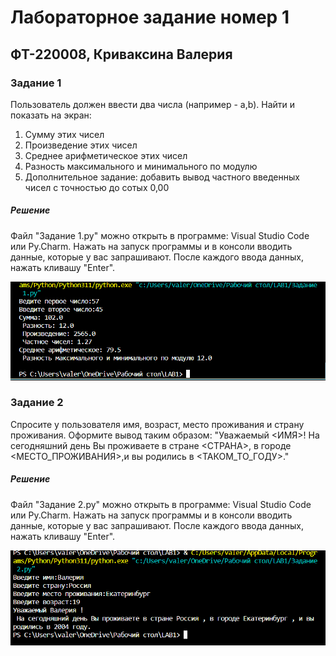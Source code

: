 # Лабораторное задание номер 1
## ФТ-220008, Криваксина Валерия
### Задание 1
Пользователь должен ввести два числа (например - a,b). Найти и показать на экран: 
1. Сумму этих чисел 
2. Произведение этих чисел
3. Среднее арифметическое этих чисел 
4. Разность максимального и минимального по модулю
5. Дополнительное задание: добавить вывод частного введенных чисел с точностью до сотых 0,00
##### Решение 
Файл "Задание 1.py" можно открыть в программе: Visual Studio Code или Py.Charm. Нажать на запуск программы и в консоли вводить данные, которые у вас запрашивают. После каждого ввода данных, нажать кливашу "Enter".

![Тест](https://github.com/Valeria2601/LAB1/blob/main/%D0%97%D0%B0%D0%B4%D0%B0%D0%BD%D0%B8%D0%B5%201.png)


### Задание 2
Спросите у пользователя имя, возраст, место проживания и страну проживания. Оформите вывод таким образом:
"Уважаемый <ИМЯ>!
На сегодняшний день Вы проживаете в стране <СТРАНА>, в городе <МЕСТО_ПРОЖИВАНИЯ>,и вы родились в <ТАКОМ_ТО_ГОДУ>."
##### Решение 
Файл "Задание 2.py" можно открыть в программе: Visual Studio Code или Py.Charm. Нажать на запуск программы и в консоли вводить данные, которые у вас запрашивают. После каждого ввода данных, нажать кливашу "Enter".

![Тест](https://github.com/Valeria2601/LAB1/blob/main/%D0%97%D0%B0%D0%B4%D0%B0%D0%BD%D0%B8%D0%B5%202.png)

